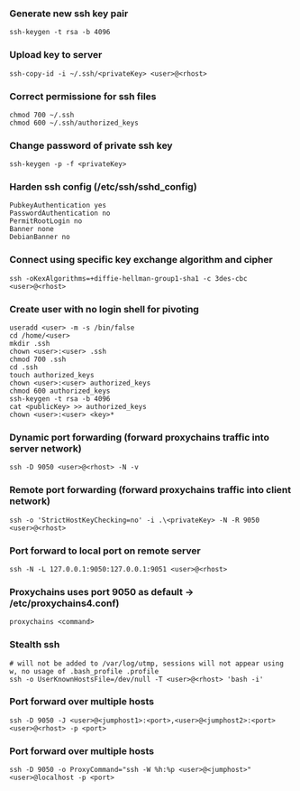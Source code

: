 ### Generate new ssh key pair
```
ssh-keygen -t rsa -b 4096
```

### Upload key to server
```
ssh-copy-id -i ~/.ssh/<privateKey> <user>@<rhost>
```

### Correct permissione for ssh files
```
chmod 700 ~/.ssh
chmod 600 ~/.ssh/authorized_keys
```

### Change password of private ssh key
```
ssh-keygen -p -f <privateKey>
```

### Harden ssh config (/etc/ssh/sshd_config)
```
PubkeyAuthentication yes
PasswordAuthentication no
PermitRootLogin no
Banner none
DebianBanner no
```

### Connect using specific key exchange algorithm and cipher
```
ssh -oKexAlgorithms=+diffie-hellman-group1-sha1 -c 3des-cbc <user>@<rhost>
```

### Create user with no login shell for pivoting
```
useradd <user> -m -s /bin/false
cd /home/<user>
mkdir .ssh
chown <user>:<user> .ssh
chmod 700 .ssh
cd .ssh
touch authorized_keys
chown <user>:<user> authorized_keys
chmod 600 authorized_keys
ssh-keygen -t rsa -b 4096
cat <publicKey> >> authorized_keys
chown <user>:<user> <key>* 
```

### Dynamic port forwarding (forward proxychains traffic into server network)
```
ssh -D 9050 <user>@<rhost> -N -v
```

### Remote port forwarding (forward proxychains traffic into client network)
```
ssh -o 'StrictHostKeyChecking=no' -i .\<privateKey> -N -R 9050 <user>@<rhost>
```

### Port forward to local port on remote server
```
ssh -N -L 127.0.0.1:9050:127.0.0.1:9051 <user>@<rhost>
```

### Proxychains uses port 9050 as default -> /etc/proxychains4.conf)
```
proxychains <command>
```

### Stealth ssh
```
# will not be added to /var/log/utmp, sessions will not appear using w, no usage of .bash_profile .profile
ssh -o UserKnownHostsFile=/dev/null -T <user>@<rhost> 'bash -i'
```

### Port forward over multiple hosts
```
ssh -D 9050 -J <user>@<jumphost1>:<port>,<user>@<jumphost2>:<port> <user>@<rhost> -p <port>
```

### Port forward over multiple hosts
```
ssh -D 9050 -o ProxyCommand="ssh -W %h:%p <user>@<jumphost>" <user>@localhost -p <port>
```

